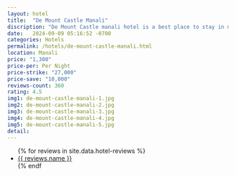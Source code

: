 ```yaml
---
layout: hotel
title:  "De Mount Castle Manali"
discription: "De Mount Castle manali hotel is a best place to stay in manali with best amanaties available"
date:   2024-09-09 05:16:52 -0700
categories: Hotels
permalink: /hotels/de-mount-castle-manali.html
location: Manali
price: "1,300"
price-per: Per Night 
price-strike: "27,000"
price-save: "10,000"
reviews-count: 360
rating: 4.5
img1: de-mount-castle-manali-1.jpg
img2: de-mount-castle-manali-2.jpg
img3: de-mount-castle-manali-3.jpg
img4: de-mount-castle-manali-4.jpg
img5: de-mount-castle-manali-5.jpg
detail: 
---
```

<ul>
{% for reviews in site.data.hotel-reviews %}
  <li>
    <a href="https://github.com/{{ reviews.github }}">
      {{ reviews.name }}
    </a>
  </li>
{% endf